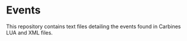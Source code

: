 Events
======

This repository contains text files detailing the events found in Carbines LUA and XML files.